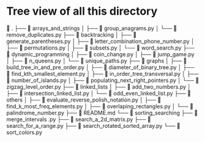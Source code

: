 # Tree view of all this directory

 .
├──  arrays_and_strings
│  ├──  group_anagrams.py
│  └──  remove_duplicates.py
├──  backtracking
│  ├──  generate_parentheses.py
│  ├──  letter_combination_phone_number.py
│  ├──  permutations.py
│  ├──  subsets.py
│  └──  word_search.py
├──  dynamic_programming
│  ├──  coin_change.py
│  ├──  jump_game.py
│  ├──  n_queens.py
│  └──  unique_paths.py
├──  graphs
│  ├──  build_tree_in_and_pre_order.py
│  ├──  diameter_of_binary_tree.py
│  ├──  find_kth_smallest_element.py
│  ├──  in_order_tree_transversal.py
│  ├──  number_of_islands.py
│  ├──  populating_next_right_pointers.py
│  └──  zigzag_level_order.py
├──  linked_lists
│  ├──  add_two_numbers.py
│  ├──  intersection_linked_list.py
│  └──  odd_even_linked_list.py
├──  others
│  ├──  evaluate_reverse_polish_notation.py
│  ├──  find_k_most_freq_elements.py
│  ├──  overlaping_rectangles.py
│  └──  palindrome_number.py
├──  README.md
└──  sorting_searching
   ├──  merge_intervals .py
   ├──  search_a_2d_matrix.py
   ├──  search_for_a_range.py
   ├──  search_rotated_sorted_array.py
   └──  sort_colors.py
